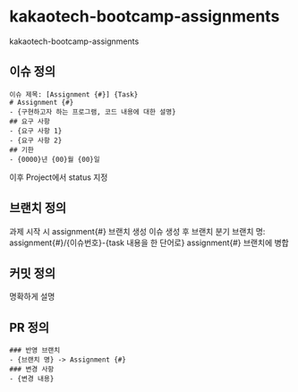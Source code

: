 # kakaotech-bootcamp-assignments
kakaotech-bootcamp-assignments

## 이슈 정의
```
이슈 제목: [Assignment {#}] {Task}
# Assignment {#}
- {구현하고자 하는 프로그램, 코드 내용에 대한 설명}
## 요구 사항
- {요구 사항 1}
- {요구 사항 2}
## 기한
- {0000}년 {00}월 {00}일
```
이후 Project에서 status 지정

## 브랜치 정의
과제 시작 시 assignment{#} 브랜치 생성
이슈 생성 후 브랜치 분기
브랜치 명: assignment{#}/{이슈번호}-{task 내용을 한 단어로}
assignment{#} 브랜치에 병합

## 커밋 정의
명확하게 설명

## PR 정의
```
### 반영 브랜치
- {브랜치 명} -> Assignment {#}
### 변경 사항
- {변경 내용}
